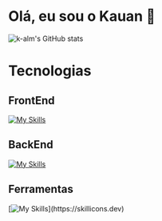 <h1>Olá, eu sou o Kauan 👋</h1>

![k-alm's GitHub stats](https://github-readme-stats.vercel.app/api?username=k-alm&show_icons=true&theme=tokyonight)

# Tecnologias

## FrontEnd
[![My Skills](https://skillicons.dev/icons?i=html,css,js,react)](https://skillicons.dev)

## BackEnd
[![My Skills](https://skillicons.dev/icons?i=java,python,mysql)](https://skillicons.dev)

## Ferramentas
[![My Skills](https://skillicons.dev/icons?i=git,eclipse,figma,)](https://skillicons.dev)
